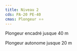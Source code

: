 ```yaml
---
title: Niveau 2
cds: PA-20 PE-40
cmas: Plongeur ⭐⭐
---
```

Plongeur encadré jusque 40 m

Plongeur autonome jusque 20 m